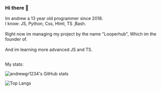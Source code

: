 ### Hi there 👋

Im andrew a 13 year old programmer since 2018. <br>
I know: JS, Python, Css, Html, TS ,Bash.<br>
<br>
Right now im managing my project by the name "Looperhub", Which im the founder of.<br>
<br>
And im learning more advanced JS and TS.

<br>
My stats:

![andrewgr1234's GitHub stats](https://github-readme-stats.vercel.app/api?username=andrewgr1234&count_private=true&show_icons=true&theme=tokyonight)

![Top Langs](https://github-readme-stats.vercel.app/api/top-langs/?username=andrewgr1234&layout=compact&theme=tokyonight)